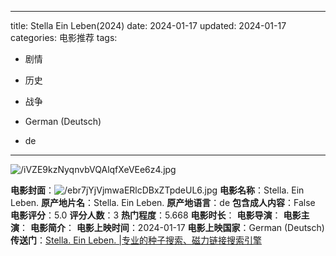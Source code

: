 
---
title: Stella Ein Leben(2024)
date: 2024-01-17
updated: 2024-01-17
categories: 电影推荐
tags:

- 剧情
- 历史
- 战争

- German (Deutsch)
- de
---

<img src="https://image.tmdb.org/t/p/original/iVZE9kzNyqnvbVQAlqfXeVEe6z4.jpg" alt="/iVZE9kzNyqnvbVQAlqfXeVEe6z4.jpg" title="/iVZE9kzNyqnvbVQAlqfXeVEe6z4.jpg">

**电影封面**：<img src="https://image.tmdb.org/t/p/w200/ebr7jYjVjmwaERlcDBxZTpdeUL6.jpg" alt="/ebr7jYjVjmwaERlcDBxZTpdeUL6.jpg" title="/ebr7jYjVjmwaERlcDBxZTpdeUL6.jpg">
**电影名称**：Stella. Ein Leben.
**原产地片名**：Stella. Ein Leben.
**原产地语言**：de
**包含成人内容**：False
**电影评分**：5.0
**评分人数**：3
**热门程度**：5.668
**电影时长**：
**电影导演**：
**电影主演**：
**电影简介**：
**电影上映时间**：2024-01-17
**电影上映国家**：German (Deutsch)
**传送门**：[Stella. Ein Leben. |专业的种子搜索、磁力链接搜索引擎](https://movie.amd794.com:2083/?search=Stella.%20Ein%20Leben.&ordering=&mode=match_phrase&page_size=10&page=1)

